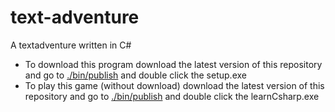 # text-adventure
A textadventure written in C#

- To download this program download the latest version of this repository and go to <a href="https://github.com/Madu-de/text-adventure/tree/main/bin/publish">./bin/publish</a> and double click the setup.exe
- To play this game (without download) download the latest version of this repository and go to <a href="https://github.com/Madu-de/text-adventure/tree/main/bin/publish">./bin/publish</a> and double click the learnCsharp.exe
